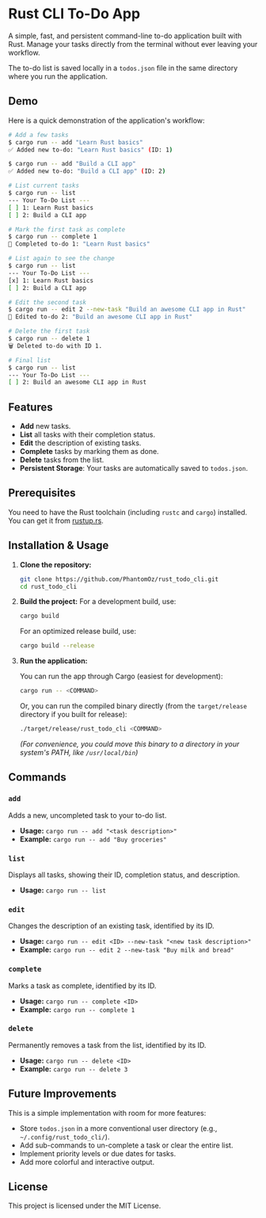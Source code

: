 # Rust CLI To-Do App

A simple, fast, and persistent command-line to-do application built with Rust. Manage your tasks directly from the terminal without ever leaving your workflow.

The to-do list is saved locally in a `todos.json` file in the same directory where you run the application.

## Demo

Here is a quick demonstration of the application's workflow:

```bash
# Add a few tasks
$ cargo run -- add "Learn Rust basics"
✅ Added new to-do: "Learn Rust basics" (ID: 1)

$ cargo run -- add "Build a CLI app"
✅ Added new to-do: "Build a CLI app" (ID: 2)

# List current tasks
$ cargo run -- list
--- Your To-Do List ---
[ ] 1: Learn Rust basics
[ ] 2: Build a CLI app

# Mark the first task as complete
$ cargo run -- complete 1
🎉 Completed to-do 1: "Learn Rust basics"

# List again to see the change
$ cargo run -- list
--- Your To-Do List ---
[x] 1: Learn Rust basics
[ ] 2: Build a CLI app

# Edit the second task
$ cargo run -- edit 2 --new-task "Build an awesome CLI app in Rust"
📝 Edited to-do 2: "Build an awesome CLI app in Rust"

# Delete the first task
$ cargo run -- delete 1
🗑️ Deleted to-do with ID 1.

# Final list
$ cargo run -- list
--- Your To-Do List ---
[ ] 2: Build an awesome CLI app in Rust
```

## Features

  - **Add** new tasks.
  - **List** all tasks with their completion status.
  - **Edit** the description of existing tasks.
  - **Complete** tasks by marking them as done.
  - **Delete** tasks from the list.
  - **Persistent Storage**: Your tasks are automatically saved to `todos.json`.

## Prerequisites

You need to have the Rust toolchain (including `rustc` and `cargo`) installed. You can get it from [rustup.rs](https://rustup.rs/).

## Installation & Usage

1.  **Clone the repository:**

    ```bash
    git clone https://github.com/PhantomOz/rust_todo_cli.git
    cd rust_todo_cli
    ```

2.  **Build the project:**
    For a development build, use:

    ```bash
    cargo build
    ```

    For an optimized release build, use:

    ```bash
    cargo build --release
    ```

3.  **Run the application:**

    You can run the app through Cargo (easiest for development):

    ```bash
    cargo run -- <COMMAND>
    ```

    Or, you can run the compiled binary directly (from the `target/release` directory if you built for release):

    ```bash
    ./target/release/rust_todo_cli <COMMAND>
    ```

    *(For convenience, you could move this binary to a directory in your system's PATH, like `/usr/local/bin`)*

## Commands

### `add`

Adds a new, uncompleted task to your to-do list.

  - **Usage:** `cargo run -- add "<task description>"`
  - **Example:** `cargo run -- add "Buy groceries"`

### `list`

Displays all tasks, showing their ID, completion status, and description.

  - **Usage:** `cargo run -- list`

### `edit`

Changes the description of an existing task, identified by its ID.

  - **Usage:** `cargo run -- edit <ID> --new-task "<new task description>"`
  - **Example:** `cargo run -- edit 2 --new-task "Buy milk and bread"`

### `complete`

Marks a task as complete, identified by its ID.

  - **Usage:** `cargo run -- complete <ID>`
  - **Example:** `cargo run -- complete 1`

### `delete`

Permanently removes a task from the list, identified by its ID.

  - **Usage:** `cargo run -- delete <ID>`
  - **Example:** `cargo run -- delete 3`

## Future Improvements

This is a simple implementation with room for more features:

  - Store `todos.json` in a more conventional user directory (e.g., `~/.config/rust_todo_cli/`).
  - Add sub-commands to un-complete a task or clear the entire list.
  - Implement priority levels or due dates for tasks.
  - Add more colorful and interactive output.

## License

This project is licensed under the MIT License.